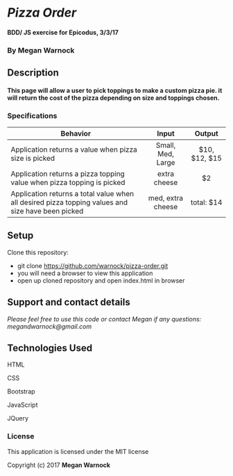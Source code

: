 # _Pizza Order_

#### BDD/ JS exercise for Epicodus, 3/3/17

### By Megan Warnock

## Description

#### This page will allow a user to pick toppings to make a custom pizza pie. it will return the cost of the pizza depending on size and toppings chosen.

### Specifications

| Behavior |   Input   |   Output   |
|----------|:---------:|:----------:|
| Application returns a value when pizza size is picked | Small, Med, Large | $10, $12, $15 |
| Application returns a pizza topping value when pizza topping is picked | extra cheese | $2 |
|Application returns a total value when all desired pizza topping values and size have been picked | med, extra cheese | total: $14 |


## Setup
Clone this repository:
* git clone https://github.com/warnock/pizza-order.git
* you will need a browser to view this application
* open up cloned repository and open index.html in browser

## Support and contact details

_Please feel free to use this code or contact Megan if any questions: megandwarnock@gmail.com_

## Technologies Used

HTML

CSS

Bootstrap

JavaScript

JQuery

### License

This application is licensed under the MIT license

Copyright (c) 2017 **Megan Warnock**
